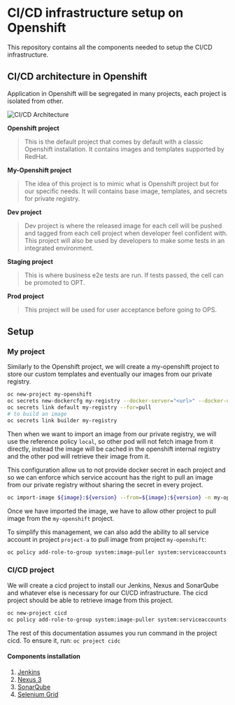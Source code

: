 # CI/CD infrastructure setup on Openshift

This repository contains all the components needed to setup the CI/CD infrastructure.

## CI/CD architecture in Openshift

Application in Openshift will be segregated in many projects, each project is isolated from other.

![CI/CD Architecture](http://www.plantuml.com/plantuml/svg/bLBBJiCm4BpxAwpUhTnHYIgL2qWKeHuH1ySsgQbVijU82F7lhDEGDY52i2Vlp7XdjFOc0O-GhI7W0mLF6m_WBPKwAW7QEvAEsWKUkQM1YoDlrHuwesYX2H76PqbNFYYN3le5c30vWOeh-a4eLb5nrw9-bD2ddYcrRkg74GxHlw9wNJNrABZ66Xj6ps9jCKXQf43PO3WCxFCiXksc_lST_LS4rF_mHkntKw65dDfkRwljpL_yxfJ3_L-wxTHxlkpttl7uc1krQ2tLsmp11s-rQsSeHf6anyuFjMRi5FsAvdGQZ-jRGFkMiRgu8TnaRMGbLJ2-c_A3DshGptgONIyXPboPoA9k3p2vZeUU_aP6oJ2Yy9-4R9IJ-BU_0000 "CI/CD Architecture")

**Openshift project**
> This is the default project that comes by default with a classic Openshift installation.
It contains images and templates supported by RedHat.

**My-Openshift project**
> The idea of this project is to mimic what is Openshift project but for our specific needs.
It will contains base image, templates, and secrets for private registry.

**Dev project**
> Dev project is where the released image for each cell will be pushed and tagged from each cell project
when developer feel confident with.
This project will also be used by developers to make some tests in an integrated environment.

**Staging project**
> This is where business e2e tests are run. If tests passed, the cell can be promoted to OPT.

**Prod project**
> This project will be used for user acceptance before going to OPS.

## Setup

### My project

Similarly to the Openshift project, we will create a my-openshift project to store our custom templates and eventually our images from our private registry.

```sh
oc new-project my-openshift
oc secrets new-dockercfg my-registry --docker-server="<url>" --docker-username="<username>" --docker-password="<password>" --docker-email="<email>"
oc secrets link default my-registry --for=pull
# to build an image
oc secrets link builder my-registry
```

Then when we want to import an image from our private registry, we will use the reference policy `local`, so other pod will not fetch image
from it directly, instead the image will be cached in the openshift internal registry and the other pod will retrieve their image from it.

This configuration allow us to not provide docker secret in each project and so we can enforce which service account has the
right to pull an image from our private registry without sharing the secret in every project.

```sh
oc import-image ${image}:${version} --from=${image}:${version} -n my-openshift -reference-policy=local --confirm
```

Once we have imported the image, we have to allow other project to pull image from the `my-openshift` project.

To simplify this management, we can also add the ability to all service account in project `project-a` to pull image from project `my-openshift`:

```sh
oc policy add-role-to-group system:image-puller system:serviceaccounts:project-a -n my-openshift
```

### CI/CD project

We will create a cicd project to install our Jenkins, Nexus and SonarQube and whatever else is necessary for our CI/CD infrastructure.
The cicd project should be able to retrieve image from this project.

```sh
oc new-project cicd
oc policy add-role-to-group system:image-puller system:serviceaccounts:cicd -n my-openshift
```

The rest of this documentation assumes you run command in the project cicd. To ensure it, run: `oc project cidc`

#### Components installation

1. [Jenkins](https://github.com/arnaud-deprez/jenkins-docker-openshift)
1. [Nexus 3](https://github.com/arnaud-deprez/nexus3-docker)
1. [SonarQube](https://github.com/arnaud-deprez/sonarqube-docker)
1. [Selenium Grid](https://github.com/arnaud-deprez/selenium-openshift-templates)
